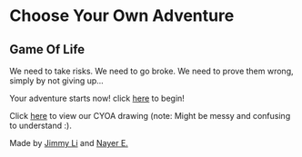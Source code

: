 # Choose Your Own Adventure

## Game Of Life

We need to take risks. We need to go broke. We need to prove them wrong, simply by not giving up...

Your adventure starts now! click [here](../alarmring.md) to begin!

Click [here](game-of-life-cyoa.png) to view our CYOA drawing (note: Might be messy and confusing to understand :).

Made by [Jimmy Li](https://github.com/Jimmyl6413) and [Nayer E.](https://github.com/nayere6342)
